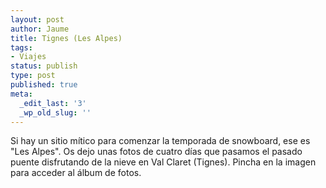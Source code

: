 ```yaml
---
layout: post
author: Jaume
title: Tignes (Les Alpes)
tags:
- Viajes
status: publish
type: post
published: true
meta:
  _edit_last: '3'
  _wp_old_slug: ''
---
```

Si hay un sitio mítico para comenzar la temporada de snowboard, ese es "Les Alpes". Os dejo unas fotos de cuatro días que pasamos el pasado puente disfrutando de la nieve en Val Claret (Tignes). Pincha en la imagen para acceder al álbum de fotos.

<a href="http://www.flickr.com/photos/lerion/sets/72157625439385099/detail/"><img src="http://farm6.static.flickr.com/5003/5246969767_6bbf5f067a.jpg" alt="" /></a>
